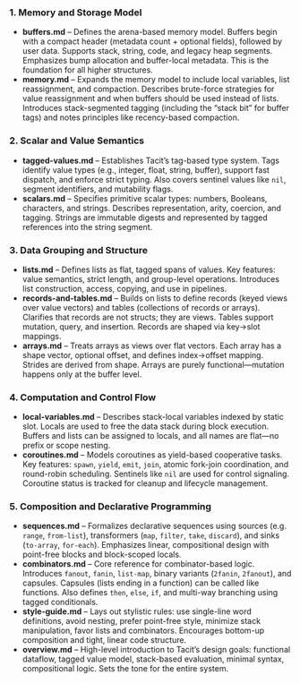 ### 1. **Memory and Storage Model**

- **buffers.md** – Defines the arena-based memory model. Buffers begin with a compact header (metadata count + optional fields), followed by user data. Supports stack, string, code, and legacy heap segments. Emphasizes bump allocation and buffer-local metadata. This is the foundation for all higher structures.
- **memory.md** – Expands the memory model to include local variables, list reassignment, and compaction. Describes brute-force strategies for value reassignment and when buffers should be used instead of lists. Introduces stack-segmented tagging (including the “stack bit” for buffer tags) and notes principles like recency-based compaction.

### 2. **Scalar and Value Semantics**

- **tagged-values.md** – Establishes Tacit’s tag-based type system. Tags identify value types (e.g., integer, float, string, buffer), support fast dispatch, and enforce strict typing. Also covers sentinel values like `nil`, segment identifiers, and mutability flags.
- **scalars.md** – Specifies primitive scalar types: numbers, Booleans, characters, and strings. Describes representation, arity, coercion, and tagging. Strings are immutable digests and represented by tagged references into the string segment.

### 3. **Data Grouping and Structure**

- **lists.md** – Defines lists as flat, tagged spans of values. Key features: value semantics, strict length, and group-level operations. Introduces list construction, access, copying, and use in pipelines.
- **records-and-tables.md** – Builds on lists to define records (keyed views over value vectors) and tables (collections of records or arrays). Clarifies that records are not structs; they are views. Tables support mutation, query, and insertion. Records are shaped via key→slot mappings.
- **arrays.md** – Treats arrays as views over flat vectors. Each array has a shape vector, optional offset, and defines index→offset mapping. Strides are derived from shape. Arrays are purely functional—mutation happens only at the buffer level.

### 4. **Computation and Control Flow**

- **local-variables.md** – Describes stack-local variables indexed by static slot. Locals are used to free the data stack during block execution. Buffers and lists can be assigned to locals, and all names are flat—no prefix or scope nesting.
- **coroutines.md** – Models coroutines as yield-based cooperative tasks. Key features: `spawn`, `yield`, `emit`, `join`, atomic fork-join coordination, and round-robin scheduling. Sentinels like `nil` are used for control signaling. Coroutine status is tracked for cleanup and lifecycle management.

### 5. **Composition and Declarative Programming**

- **sequences.md** – Formalizes declarative sequences using sources (e.g. `range`, `from-list`), transformers (`map`, `filter`, `take`, `discard`), and sinks (`to-array`, `for-each`). Emphasizes linear, compositional design with point-free blocks and block-scoped locals.
- **combinators.md** – Core reference for combinator-based logic. Introduces `fanout`, `fanin`, `list-map`, binary variants (`2fanin`, `2fanout`), and capsules. Capsules (lists ending in a function) can be called like functions. Also defines `then`, `else`, `if`, and multi-way branching using tagged conditionals.
- **style-guide.md** – Lays out stylistic rules: use single-line word definitions, avoid nesting, prefer point-free style, minimize stack manipulation, favor lists and combinators. Encourages bottom-up composition and tight, linear code structure.
- **overview\.md** – High-level introduction to Tacit’s design goals: functional dataflow, tagged value model, stack-based evaluation, minimal syntax, compositional logic. Sets the tone for the entire system.
